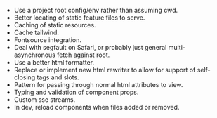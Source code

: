 - Use a project root config/env rather than assuming cwd.
- Better locating of static feature files to serve.
- Caching of static resources.
- Cache tailwind.
- Fontsource integration.
- Deal with segfault on Safari, or probably just general multi-asynchronous fetch against root.
- Use a better html formatter.
- Replace or implement new html rewriter to allow for support of self-closing tags and slots.
- Pattern for passing through normal html attributes to view.
- Typing and validation of component props.
- Custom sse streams.
- In dev, reload components when files added or removed.
